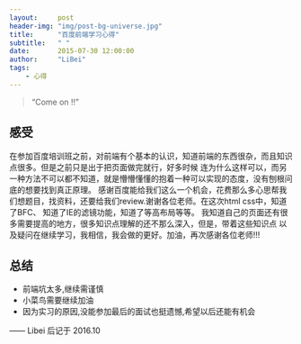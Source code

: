 ```yaml
---
layout:     post
header-img: "img/post-bg-universe.jpg"
title:      "百度前端学习心得"
subtitle:   " "
date:       2015-07-30 12:00:00
author:     "LiBei"
tags:
    - 心得
---
```


> “Come on !!”


## 感受

在参加百度培训班之前，对前端有个基本的认识，知道前端的东西很杂，而且知识点很多。但是之前只是出于把页面做完就行，好多时候 连为什么这样可以，而另一种方法不可以都不知道，就是懵懵懂懂的抱着一种可以实现的态度，没有刨根问底的想要找到真正原理。 感谢百度能给我们这么一个机会，花费那么多心思帮我们想题目，找资料，还要给我们review.谢谢各位老师。在这次html css中，知道了BFC、 知道了IE的滤镜功能，知道了等高布局等等。
我知道自己的页面还有很多需要提高的地方，很多知识点理解的还不那么深入，但是，带着这些知识点 以及疑问在继续学习，我相信，我会做的更好。加油，再次感谢各位老师!!!

## 总结

* 前端坑太多,继续需谨慎
* 小菜鸟需要继续加油
* 因为实习的原因,没能参加最后的面试也挺遗憾,希望以后还能有机会



—— Libei 后记于 2016.10
